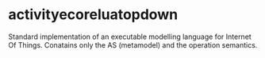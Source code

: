 # activityecoreluatopdown

Standard implementation of an executable modelling language for Internet Of Things. 
Conatains only the AS (metamodel) and the operation semantics. 

